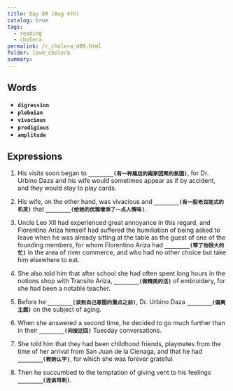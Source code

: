 ```yaml
---
title: Day 89 (Aug 4th)
catalog: true
tags: 
  - reading
  - cholera
permalink: /r_cholera_d89.html
folder: love_cholera
summary: 
---
```


## Words

-   <b data-toggle="tooltip" data-original-title="{{site.data.glossary.digression}}">`digression`</b>
-   <b data-toggle="tooltip" data-original-title="{{site.data.glossary.plebeian}}">`plebeian`</b>
-   <b data-toggle="tooltip" data-original-title="{{site.data.glossary.vivacious}}">`vivacious`</b>
-   <b data-toggle="tooltip" data-original-title="{{site.data.glossary.prodigious}}">`prodigious`</b>
-   <b data-toggle="tooltip" data-original-title="{{site.data.glossary.amplitude}}">`amplitude`</b>




## Expressions

1.  His visits soon began to <b data-toggle="tooltip" data-original-title="{{site.data.answers.hi_a}}">`________(有一种尴尬的阖家团聚的氛围)`</b>, for Dr. Urbino Daza and his wife would sometimes appear as if by accident, and they would stay to play cards.

2.  His wife, on the other hand, was vivacious and <b data-toggle="tooltip" data-original-title="{{site.data.answers.hi_b}}">`________(有一股老百姓式的机灵)`</b> that <b data-toggle="tooltip" data-original-title="{{site.data.answers.hi_b2}}">`________(给她的优雅增添了一点人情味)`</b>.

3.  Uncle Leo XII had experienced great annoyance in this regard, and Florentino Ariza himself had suffered the humiliation of being asked to leave when he was already sitting at the table as the guest of one of the founding members, for whom Florentino Ariza had <b data-toggle="tooltip" data-original-title="{{site.data.answers.hi_c}}">`________(帮了他很大的忙)`</b> in the area of river commerce, and who had no other choice but take him elsewhere to eat.

4.  She also told him that after school she had often spent long hours in the notions shop with Transito Ariza, <b data-toggle="tooltip" data-original-title="{{site.data.answers.hi_d}}">`________(做精美的活)`</b> of embroidery, for she had been a notable teacher.

5.  Before he <b data-toggle="tooltip" data-original-title="{{site.data.answers.hi_e}}">`________(谈到自己意图的重点之前)`</b>, Dr. Urbino Daza <b data-toggle="tooltip" data-original-title="{{site.data.answers.hi_e2}}">`________(偏离主题)`</b> on the subject of aging.

6.  When she answered a second time, he decided to go much further than in their <b data-toggle="tooltip" data-original-title="{{site.data.answers.hi_f}}">`________(间接迂回)`</b> Tuesday conversations.

7.  She told him that they had been childhood friends, playmates from the time of her arrival from San Juan de la Cienaga, and that he had <b data-toggle="tooltip" data-original-title="{{site.data.answers.hi_g}}">`________(教她认字)`</b>, for which she was forever grateful.

8.  Then he succumbed to the temptation of giving vent to his feelings <b data-toggle="tooltip" data-original-title="{{site.data.answers.hi_h}}">`________(连讽带刺)`</b>.